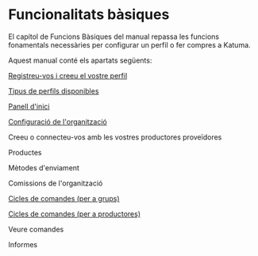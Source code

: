 # Funcionalitats bàsiques

El capítol de Funcions Bàsiques del manual repassa les funcions fonamentals necessàries per configurar un perfil o fer compres a Katuma.

Aquest manual conté els apartats següents:

[Registreu-vos i creeu el vostre perfil](register-and-create-your-profile.md)

[Tipus de perfils disponibles](https://guia.katuma.org/~/edit/drafts/-LWGnhuNOGq1QROROaU0/basic-features/tipus-de-perfils-disponibles)

[Panell d'inici](https://guia.katuma.org/~/edit/drafts/-LWGnhuNOGq1QROROaU0/basic-features/panell-dinici-1)

[Configuració de l'organització](https://guia.katuma.org/~/edit/drafts/-LWGnhuNOGq1QROROaU0/basic-features/configuracio-de-lorganitzacio)

Creeu o connecteu-vos amb les vostres productores proveïdores

Productes

Mètodes d'enviament

Comissions de l'organització

[Cicles de comandes \(per a grups\)](https://github.com/coopdevs/guia-usuaris-katuma/tree/55b30cde45271e0bdd94855655e3e8e8f7729323/basic-features/basic-features/order-cycles-for-hubs.md)

[Cicles de comandes \(per a productores\)](https://github.com/coopdevs/guia-usuaris-katuma/tree/55b30cde45271e0bdd94855655e3e8e8f7729323/basic-features/basic-features/order-cycles-for-producers.md)

Veure comandes

Informes

